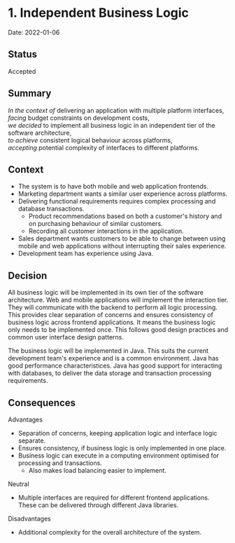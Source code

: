# 1. Independent Business Logic

Date: 2022-01-06

## Status

Accepted

## Summary

*In the context of* delivering an application with multiple platform interfaces,  
*facing* budget constraints on development costs,  
*we decided* to implement all business logic in an independent tier of the software architecture,  
*to achieve* consistent logical behaviour across platforms,  
*accepting* potential complexity of interfaces to different platforms.

## Context

- The system is to have both mobile and web application frontends.
- Marketing department wants a similar user experience across platforms.
- Delivering functional requirements requires complex processing and database transactions.
    - Product recommendations based on both a customer's history and on purchasing behaviour of similar customers.
    - Recording all customer interactions in the application.
- Sales department wants customers to be able to change between using mobile and web applications without interrupting their sales experience.
- Development team has experience using Java.

## Decision

All business logic will be implemented in its own tier of the software architecture.
Web and mobile applications will implement the interaction tier.
They will communicate with the backend to perform all logic processing.
This provides clear separation of concerns and ensures consistency of business logic across frontend applications.
It means the business logic only needs to be implemented once.
This follows good design practices and common user interface design patterns.

The business logic will be implemented in Java.
This suits the current development team's experience and is a common environment.
Java has good performance characteristices.
Java has good support for interacting with databases, to deliver the data storage and transaction processing requirements.

## Consequences

Advantages
- Separation of concerns, keeping application logic and interface logic separate.
- Ensures consistency, if business logic is only implemented in one place.
- Business logic can execute in a computing environment optimised for processing and transactions.
    - Also makes load balancing easier to implement.

Neutral
- Multiple interfaces are required for different frontend applications.
  These can be delivered through different Java libraries.

Disadvantages
- Additional complexity for the overall architecture of the system.

